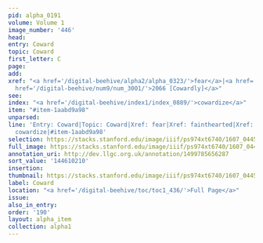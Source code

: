 ```yaml
---
pid: alpha_0191
volume: Volume 1
image_number: '446'
head:
entry: Coward
topic: Coward
first_letter: C
page:
add:
xref: "<a href='/digital-beehive/alpha2/alpha_0323/'>fear</a>|<a href='/digital-beehive/alpha2/alpha_0310/'>fainthearted</a>|<a
  href='/digital-beehive/num9/num_3001/'>2066 [Cowardly]</a>"
see:
index: "<a href='/digital-beehive/index1/index_0889/'>cowardize</a>"
item: "#item-1aabd9a98"
unparsed:
line: 'Entry: Coward|Topic: Coward|Xref: fear|Xref: fainthearted|Xref: 2066 [Cowardly]|Index:
  cowardize|#item-1aabd9a98'
selection: https://stacks.stanford.edu/image/iiif/ps974xt6740/1607_0445/761,210,3077,562/full/0/default.jpg
full_image: https://stacks.stanford.edu/image/iiif/ps974xt6740/1607_0445/full/full/0/default.jpg
annotation_uri: http://dev.llgc.org.uk/annotation/1499785656287
sort_value: '144610210'
insertion:
thumbnail: https://stacks.stanford.edu/image/iiif/ps974xt6740/1607_0445/761,210,600,180/250,/0/default.jpg
label: Coward
location: "<a href='/digital-beehive/toc/toc1_436/'>Full Page</a>"
issue:
also_in_entry:
order: '190'
layout: alpha_item
collection: alpha1
---
```

